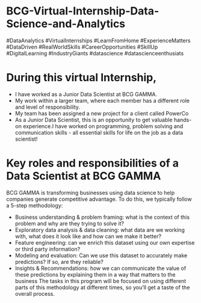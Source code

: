 # BCG-Virtual-Internship-Data-Science-and-Analytics
#DataAnalytics #VirtualInternships #LearnFromHome #ExperienceMatters #DataDriven #RealWorldSkills #CareerOpportunities #SkillUp #DigitalLearning #IndustryGiants #datascience #datascienceenthusiats 

# During this virtual Internship,

- I have worked as a Junior Data Scientist at BCG GAMMA.
- My work within a larger team, where each member has a different role and level of responsibility.
- My team has been assigned a new project for a client called PowerCo
- As a Junior Data Scientist, this is an opportunity to get valuable hands-on experience.I have worked on programming, problem solving and communication skills - all essential skills for life on the job as a data scientist!

# Key roles and responsibilities of a Data Scientist at BCG GAMMA
BCG GAMMA is transforming businesses using data science to help companies generate competitive advantage. To do this, we typically follow a 5-step methodology:
- Business understanding & problem framing: what is the context of this problem and why are they trying to solve it?
- Exploratory data analysis & data cleaning: what data are we working with, what does it look like and how can we make it better?
- Feature engineering: can we enrich this dataset using our own expertise or third party information?
- Modeling and evaluation: Can we use this dataset to accurately make predictions? If so, are they reliable?
- Insights & Recommendations: how we can communicate the value of these predictions by explaining them in a way that matters to the business
The tasks in this program will be focused on using different parts of this methodology at different times, so you’ll get a taste of the overall process.
